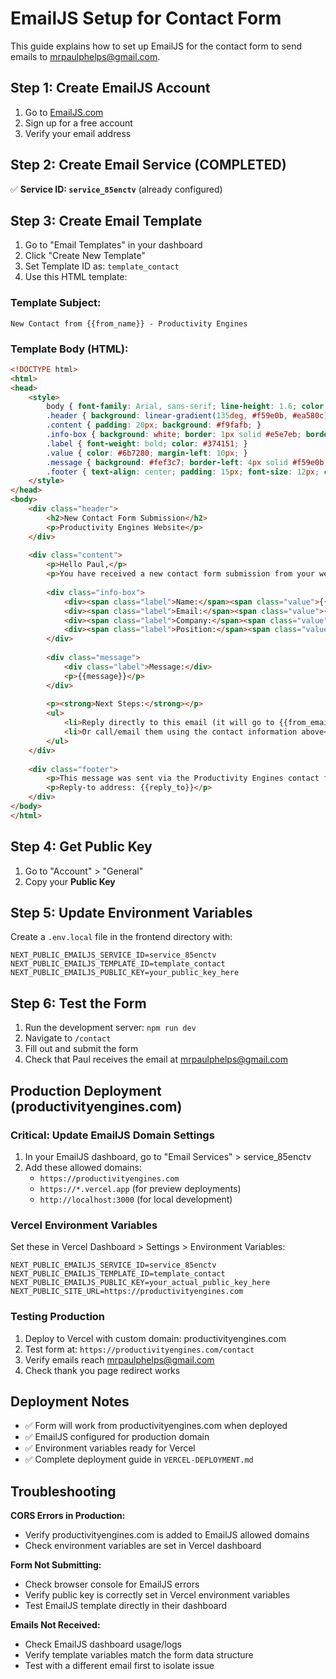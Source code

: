 # EmailJS Setup for Contact Form

This guide explains how to set up EmailJS for the contact form to send emails to mrpaulphelps@gmail.com.

## Step 1: Create EmailJS Account

1. Go to [EmailJS.com](https://www.emailjs.com/)
2. Sign up for a free account
3. Verify your email address

## Step 2: Create Email Service (COMPLETED)

✅ **Service ID: `service_85enctv`** (already configured)

## Step 3: Create Email Template

1. Go to "Email Templates" in your dashboard
2. Click "Create New Template"
3. Set Template ID as: `template_contact`
4. Use this HTML template:

### Template Subject:
```
New Contact from {{from_name}} - Productivity Engines
```

### Template Body (HTML):
```html
<!DOCTYPE html>
<html>
<head>
    <style>
        body { font-family: Arial, sans-serif; line-height: 1.6; color: #333; }
        .header { background: linear-gradient(135deg, #f59e0b, #ea580c); color: white; padding: 20px; text-align: center; }
        .content { padding: 20px; background: #f9fafb; }
        .info-box { background: white; border: 1px solid #e5e7eb; border-radius: 8px; padding: 15px; margin: 10px 0; }
        .label { font-weight: bold; color: #374151; }
        .value { color: #6b7280; margin-left: 10px; }
        .message { background: #fef3c7; border-left: 4px solid #f59e0b; padding: 15px; margin: 15px 0; }
        .footer { text-align: center; padding: 15px; font-size: 12px; color: #9ca3af; border-top: 1px solid #e5e7eb; }
    </style>
</head>
<body>
    <div class="header">
        <h2>New Contact Form Submission</h2>
        <p>Productivity Engines Website</p>
    </div>
    
    <div class="content">
        <p>Hello Paul,</p>
        <p>You have received a new contact form submission from your website:</p>
        
        <div class="info-box">
            <div><span class="label">Name:</span><span class="value">{{from_name}}</span></div>
            <div><span class="label">Email:</span><span class="value">{{from_email}}</span></div>
            <div><span class="label">Company:</span><span class="value">{{company}}</span></div>
            <div><span class="label">Position:</span><span class="value">{{position}}</span></div>
        </div>
        
        <div class="message">
            <div class="label">Message:</div>
            <p>{{message}}</p>
        </div>
        
        <p><strong>Next Steps:</strong></p>
        <ul>
            <li>Reply directly to this email (it will go to {{from_email}})</li>
            <li>Or call/email them using the contact information above</li>
        </ul>
    </div>
    
    <div class="footer">
        <p>This message was sent via the Productivity Engines contact form.</p>
        <p>Reply-to address: {{reply_to}}</p>
    </div>
</body>
</html>
```

## Step 4: Get Public Key

1. Go to "Account" > "General"  
2. Copy your **Public Key**

## Step 5: Update Environment Variables

Create a `.env.local` file in the frontend directory with:

```env
NEXT_PUBLIC_EMAILJS_SERVICE_ID=service_85enctv
NEXT_PUBLIC_EMAILJS_TEMPLATE_ID=template_contact
NEXT_PUBLIC_EMAILJS_PUBLIC_KEY=your_public_key_here
```

## Step 6: Test the Form

1. Run the development server: `npm run dev`
2. Navigate to `/contact`
3. Fill out and submit the form
4. Check that Paul receives the email at mrpaulphelps@gmail.com

## Production Deployment (productivityengines.com)

### Critical: Update EmailJS Domain Settings
1. In your EmailJS dashboard, go to "Email Services" > service_85enctv
2. Add these allowed domains:
   - `https://productivityengines.com`
   - `https://*.vercel.app` (for preview deployments)
   - `http://localhost:3000` (for local development)

### Vercel Environment Variables
Set these in Vercel Dashboard > Settings > Environment Variables:
```env
NEXT_PUBLIC_EMAILJS_SERVICE_ID=service_85enctv
NEXT_PUBLIC_EMAILJS_TEMPLATE_ID=template_contact
NEXT_PUBLIC_EMAILJS_PUBLIC_KEY=your_actual_public_key_here
NEXT_PUBLIC_SITE_URL=https://productivityengines.com
```

### Testing Production
1. Deploy to Vercel with custom domain: productivityengines.com
2. Test form at: `https://productivityengines.com/contact`
3. Verify emails reach mrpaulphelps@gmail.com
4. Check thank you page redirect works

## Deployment Notes

- ✅ Form will work from productivityengines.com when deployed
- ✅ EmailJS configured for production domain
- ✅ Environment variables ready for Vercel
- ✅ Complete deployment guide in `VERCEL-DEPLOYMENT.md`

## Troubleshooting

**CORS Errors in Production:**
- Verify productivityengines.com is added to EmailJS allowed domains
- Check environment variables are set in Vercel dashboard

**Form Not Submitting:**
- Check browser console for EmailJS errors
- Verify public key is correctly set in Vercel environment variables
- Test EmailJS template directly in their dashboard

**Emails Not Received:**
- Check EmailJS dashboard usage/logs
- Verify template variables match the form data structure
- Test with a different email first to isolate issue